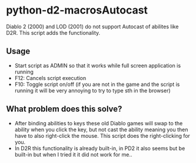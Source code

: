 # python-d2-macrosAutocast
Diablo 2 (2000) and LOD (2001) do not support Autocast of abilites like D2R. This script adds the functionality.

## Usage
* Start script as ADMIN so that it works while full screen application is running
* F12: Cancels script execution
* F10: Toggle script on/off (if you are not in the game and the script is running it will be very annoying to try to type sth in the browser)

## What problem does this solve?
* After binding abilities to keys these old Diablo games will swap to the ability when you click the key, but not cast the ability meaning you then have to also right-click the mouse. This script does the right-clicking for you.
* In D2R this functionality is already built-in, in PD2 it also seems but be built-in but when I tried it it did not work for me..
